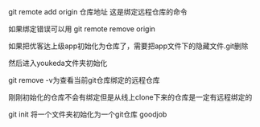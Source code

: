 git remote add origin 仓库地址 这是绑定远程仓库的命令

如果绑定错误可以用 git remote remove origin

如果把优客达上级app初始化为仓库了，需要把app文件下的隐藏文件.git删除

然后进入youkeda文件夹初始化

git remove -v为查看当前git仓库绑定的远程仓库

刚刚初始化的仓库不会有绑定但是从线上clone下来的仓库是一定有远程绑定的

git init 将一个文件夹初始化为一个git仓库
goodjob